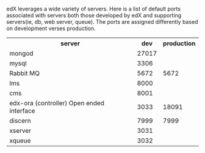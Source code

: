 edX leverages a wide variety of servers. Here is a list of default ports associated with servers both those developed by edX and supporting servers(ie, db, web server, queue). The ports are assigned differently based on development verses production. 

<table cellpadding="0" cellspacing="0" class="c11">
	<tbody>
                <tr>
			<th>server</th>
			<th>dev</th>
                        <th>production</th>
                </td>
		<tr>
			<td>mongod</td>
			<td>27017</td>
                        <td></td>
		</tr>
		<tr>
			<td>mysql</td>
			<td>3306</td>
			<td></td>
		</tr>
		<tr>
			<td>Rabbit MQ</td>
			<td>5672</td>
                        <td>5672</td>
		</tr>
		<tr >
			<td>lms</td>
			<td>8000</td>
                        <td></td>
		</tr>
		<tr>
			<td>cms</td>
			<td>8001</td>
                        <td></td>
		</tr>
		<tr>
			<td>edx-ora (controller) Open ended interface</td>
			<td>3033</td>
                        <td>18091</td>
		</tr>
		<tr>
			<td>discern</td>
			<td>7999</td>
                        <td>7999</td>
		</tr>
		<tr>
			<td>xserver</td>
			<td>3031</td>
                        <td></td>
		</tr>
		<tr>
			<td>xqueue</td>
			<td>3032</td>
                        <td></td>
		</tr>
	</tbody>
</table>